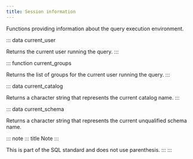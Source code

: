 ```yaml
---
title: Session information
---
```


Functions providing information about the query execution environment.

::: data
current_user

Returns the current user running the query.
:::

::: function
current_groups

Returns the list of groups for the current user running the query.
:::

::: data
current_catalog

Returns a character string that represents the current catalog name.
:::

::: data
current_schema

Returns a character string that represents the current unqualified
schema name.

::: note
::: title
Note
:::

This is part of the SQL standard and does not use parenthesis.
:::
:::
